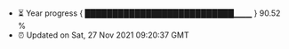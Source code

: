 - ⏳ Year progress { ███████████████████████████▁▁▁ } 90.52 %
- ⏰ Updated on Sat, 27 Nov 2021 09:20:37 GMT

